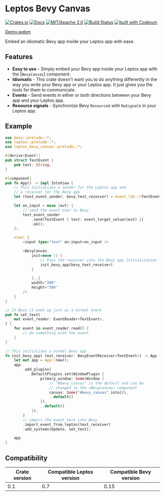 # Leptos Bevy Canvas

[![Crates.io](https://img.shields.io/crates/v/leptos-bevy-canvas.svg)](https://crates.io/crates/leptos-bevy-canvas)
[![Docs](https://docs.rs/leptos-bevy-canvas/badge.svg)](https://docs.rs/leptos-bevy-canvas/)
[![MIT/Apache 2.0](https://img.shields.io/badge/license-MIT%2FApache-blue.svg)](https://github.com/synphonyte/leptos-bevy-canvas#license)
[![Build Status](https://github.com/synphonyte/leptos-bevy-canvas/actions/workflows/ci.yml/badge.svg)](https://github.com/synphonyte/leptos-bevy-canvas/actions/workflows/ci.yml)
[![built with Codeium](https://codeium.com/badges/main)](https://codeium.com)

[Demo.webm](https://github.com/user-attachments/assets/4739dc5e-9852-4675-b530-c228ac2f422b)


<!-- cargo-rdme start -->

Embed an idiomatic Bevy app inside your Leptos app with ease.

## Features

- **Easy to use** - Simply embed your Bevy app inside your Leptos app with the [`BevyCanvas`] component.
- **Idiomatic** - This crate doesn't want you to do anything differently in the way you write
  your Bevy app or your Leptos app. It just gives you the tools for them to communicate.
- **Events** - Send events in either or both directions between your Bevy app and your Leptos app.
- **Resource signals** - Synchronize Bevy `Resource`s with `RwSignal`s in your Leptos app.

## Example

```rust
use bevy::prelude::*;
use leptos::prelude::*;
use leptos_bevy_canvas::prelude::*;

#[derive(Event)]
pub struct TextEvent {
    pub text: String,
}

#[component]
pub fn App() -> impl IntoView {
    // This initializes a sender for the Leptos app and
    // a receiver for the Bevy app
    let (text_event_sender, bevy_text_receiver) = event_l2b::<TextEvent>();

    let on_input = move |evt| {
        // send the event over to Bevy
        text_event_sender
            .send(TextEvent { text: event_target_value(&evt) })
            .ok();
    };

    view! {
        <input type="text" on:input=on_input />

        <BevyCanvas
            init=move || {
                // Pass the receiver into the Bevy app initialization
                init_bevy_app(bevy_text_receiver)
            }

            {..}
            width="300"
            height="500"
        />
    }
}

// In Bevy it ends up just as a normal event
pub fn set_text(
    mut event_reader: EventReader<TextEvent>,
) {
    for event in event_reader.read() {
        // do something with the event
    }
}

// This initializes a normal Bevy app
fn init_bevy_app( text_receiver: BevyEventReceiver<TextEvent>) -> App {
    let mut app = App::new();
    app
        .add_plugins(
            DefaultPlugins.set(WindowPlugin {
                primary_window: Some(Window {
                    // "#bevy_canvas" is the default and can be
                    // changed in the <BevyCanvas> component
                    canvas: Some("#bevy_canvas".into()),
                    ..default()
                }),
                ..default()
            }),
        )
        // import the event here into Bevy
        .import_event_from_leptos(text_receiver)
        .add_systems(Update, set_text);

    app
}
```

<!-- cargo-rdme end -->

## Compatibility

| Crate version | Compatible Leptos version | Compatible Bevy version |
|---------------|---------------------------|-------------------------|
| 0.1           | 0.7                       | 0.15                    |
